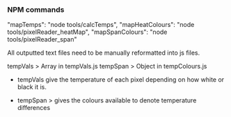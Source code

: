 ### NPM commands

"mapTemps": "node tools/calcTemps",
"mapHeatColours": "node tools/pixelReader_heatMap",
"mapSpanColours": "node tools/pixelReader_span"

All outputted text files need to be manually reformatted into js files.

tempVals > Array in tempVals.js
tempSpan > Object in tempColours.js

- tempVals give the temperature of each pixel depending on how white or black it is.

- tempSpan > gives the colours available to denote temperature differences 